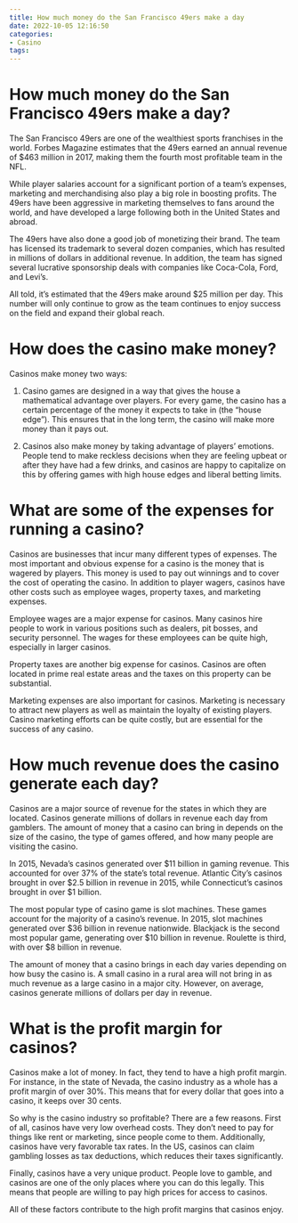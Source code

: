 ```yaml
---
title: How much money do the San Francisco 49ers make a day
date: 2022-10-05 12:16:50
categories:
- Casino
tags:
---
```



#  How much money do the San Francisco 49ers make a day?

The San Francisco 49ers are one of the wealthiest sports franchises in the world. Forbes Magazine estimates that the 49ers earned an annual revenue of $463 million in 2017, making them the fourth most profitable team in the NFL.

While player salaries account for a significant portion of a team’s expenses, marketing and merchandising also play a big role in boosting profits. The 49ers have been aggressive in marketing themselves to fans around the world, and have developed a large following both in the United States and abroad.

The 49ers have also done a good job of monetizing their brand. The team has licensed its trademark to several dozen companies, which has resulted in millions of dollars in additional revenue. In addition, the team has signed several lucrative sponsorship deals with companies like Coca-Cola, Ford, and Levi’s.

All told, it’s estimated that the 49ers make around $25 million per day. This number will only continue to grow as the team continues to enjoy success on the field and expand their global reach.

#  How does the casino make money?

Casinos make money two ways:

1. Casino games are designed in a way that gives the house a mathematical advantage over players. For every game, the casino has a certain percentage of the money it expects to take in (the “house edge”). This ensures that in the long term, the casino will make more money than it pays out.

2. Casinos also make money by taking advantage of players’ emotions. People tend to make reckless decisions when they are feeling upbeat or after they have had a few drinks, and casinos are happy to capitalize on this by offering games with high house edges and liberal betting limits.

#  What are some of the expenses for running a casino?

Casinos are businesses that incur many different types of expenses. The most important and obvious expense for a casino is the money that is wagered by players. This money is used to pay out winnings and to cover the cost of operating the casino. In addition to player wagers, casinos have other costs such as employee wages, property taxes, and marketing expenses.

Employee wages are a major expense for casinos. Many casinos hire people to work in various positions such as dealers, pit bosses, and security personnel. The wages for these employees can be quite high, especially in larger casinos.

Property taxes are another big expense for casinos. Casinos are often located in prime real estate areas and the taxes on this property can be substantial.

Marketing expenses are also important for casinos. Marketing is necessary to attract new players as well as maintain the loyalty of existing players. Casino marketing efforts can be quite costly, but are essential for the success of any casino.

#  How much revenue does the casino generate each day?

Casinos are a major source of revenue for the states in which they are located. Casinos generate millions of dollars in revenue each day from gamblers. The amount of money that a casino can bring in depends on the size of the casino, the type of games offered, and how many people are visiting the casino.

In 2015, Nevada’s casinos generated over $11 billion in gaming revenue. This accounted for over 37% of the state’s total revenue. Atlantic City’s casinos brought in over $2.5 billion in revenue in 2015, while Connecticut’s casinos brought in over $1 billion.

The most popular type of casino game is slot machines. These games account for the majority of a casino’s revenue. In 2015, slot machines generated over $36 billion in revenue nationwide. Blackjack is the second most popular game, generating over $10 billion in revenue. Roulette is third, with over $8 billion in revenue.

The amount of money that a casino brings in each day varies depending on how busy the casino is. A small casino in a rural area will not bring in as much revenue as a large casino in a major city. However, on average, casinos generate millions of dollars per day in revenue.

#  What is the profit margin for casinos?

Casinos make a lot of money. In fact, they tend to have a high profit margin. For instance, in the state of Nevada, the casino industry as a whole has a profit margin of over 30%. This means that for every dollar that goes into a casino, it keeps over 30 cents.

So why is the casino industry so profitable? There are a few reasons. First of all, casinos have very low overhead costs. They don’t need to pay for things like rent or marketing, since people come to them. Additionally, casinos have very favorable tax rates. In the US, casinos can claim gambling losses as tax deductions, which reduces their taxes significantly.

Finally, casinos have a very unique product. People love to gamble, and casinos are one of the only places where you can do this legally. This means that people are willing to pay high prices for access to casinos.

All of these factors contribute to the high profit margins that casinos enjoy.